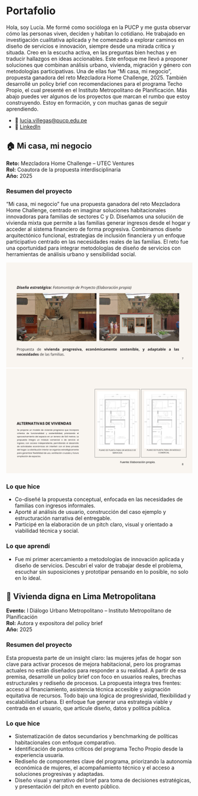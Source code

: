 # Portafolio 
Hola, soy Lucía. Me formé como socióloga en la PUCP y me gusta observar cómo las personas viven, deciden y habitan lo cotidiano. He trabajado en investigación cualitativa aplicada y he comenzado a explorar caminos en diseño de servicios e innovación, siempre desde una mirada crítica y situada. Creo en la escucha activa, en las preguntas bien hechas y en traducir hallazgos en ideas accionables. Este enfoque me llevó a proponer soluciones que combinan análisis urbano, vivienda, migración y género con metodologías participativas. Una de ellas fue “Mi casa, mi negocio”, propuesta ganadora del reto Mezcladora Home Challenge, 2025. También desarrollé un policy brief con recomendaciones para el programa Techo Propio, el cual presenté en el Instituto Metropolitano de Planificación. Más abajo puedes ver algunos de los proyectos que marcan el rumbo que estoy construyendo. Estoy en formación, y con muchas ganas de seguir aprendiendo.  
- 📩 [lucia.villegas@pucp.edu.pe](mailto:lucia.villegas@pucp.edu.pe)  
- 🔗 [LinkedIn](http://www.linkedin.com/in/luciavillegasguerrero)

## 🏠 Mi casa, mi negocio
**Reto:** Mezcladora Home Challenge – UTEC Ventures  
**Rol:** Coautora de la propuesta interdisciplinaria  
**Año:** 2025  

### Resumen del proyecto
 “Mi casa, mi negocio” fue una propuesta ganadora del reto Mezcladora Home Challenge, centrado en imaginar soluciones habitacionales innovadoras para familias de sectores C y D. Diseñamos una solución de vivienda mixta que permite a las familias generar ingresos desde el hogar y acceder al sistema financiero de forma progresiva.
Combinamos diseño arquitectónico funcional, estrategias de inclusión financiera y un enfoque participativo centrado en las necesidades reales de las familias. El reto fue una oportunidad para integrar metodologías de diseño de servicios con herramientas de análisis urbano y sensibilidad social.

![diseño estrategico](Imagenes/7.png)
![diseño de la vivienda](Imagenes/8.png)

### Lo que hice
- Co-diseñé la propuesta conceptual, enfocada en las necesidades de familias con ingresos informales.
- Aporté al análisis de usuario, construcción del caso ejemplo y estructuración narrativa del entregable.
- Participé en la elaboración de un pitch claro, visual y orientado a viabilidad técnica y social.

### Lo que aprendí
- Fue mi primer acercamiento a metodologías de innovación aplicada y diseño de servicios. Descubrí el valor de trabajar desde el problema, escuchar sin suposiciones y prototipar pensando en lo posible, no solo en lo ideal.

## 🧱 Vivienda digna en Lima Metropolitana
**Evento:** I Diálogo Urbano Metropolitano – Instituto Metropolitano de Planificación  
**Rol:** Autora y expositora del policy brief  
**Año:** 2025  
### Resumen del proyecto
Esta propuesta parte de un insight claro: las mujeres jefas de hogar son clave para activar procesos de mejora habitacional, pero los programas actuales no están diseñados para responder a su realidad. A partir de esa premisa, desarrollé un policy brief con foco en usuarios reales, brechas estructurales y rediseño de procesos.
La propuesta integra tres frentes: acceso al financiamiento, asistencia técnica accesible y asignación equitativa de recursos. Todo bajo una lógica de progresividad, flexibilidad y escalabilidad urbana. El enfoque fue generar una estrategia viable y centrada en el usuario, que articule diseño, datos y política pública.
### Lo que hice
- Sistematización de datos secundarios y benchmarking de políticas habitacionales con enfoque comparativo.
- Identificación de puntos críticos del programa Techo Propio desde la experiencia usuaria.
- Rediseño de componentes clave del programa, priorizando la autonomía económica de mujeres, el acompañamiento técnico y el acceso a soluciones progresivas y adaptadas.
- Diseño visual y narrativo del brief para toma de decisiones estratégicas, y presentación del pitch en evento público.

